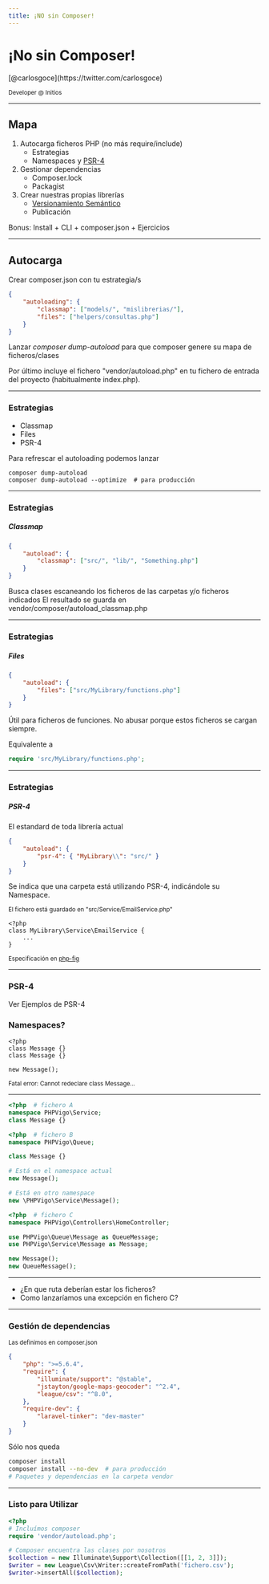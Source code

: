 ```yaml
---
title: ¡NO sin Composer!
---
```


# ¡No sin Composer!


<p>[@carlosgoce](https://twitter.com/carlosgoce)</p>
<small>Developer @ Initios</small>

---

## Mapa

1. Autocarga ficheros PHP (no más require/include)
    * Estrategias
    * Namespaces y [PSR-4](http://www.php-fig.org/psr/psr-4/)
2. Gestionar dependencias
    * Composer.lock
    * Packagist
3. Crear nuestras propias librerías
    * [Versionamiento Semántico](http://semver.org/lang/es/)
    * Publicación

Bonus: Install + CLI + composer.json + Ejercicios

---

## Autocarga

Crear composer.json con tu estrategia/s

```json
{
    "autoloading": {
        "classmap": ["models/", "mislibrerias/"],
        "files": ["helpers/consultas.php"]
    }
}
```

Lanzar <i>composer dump-autoload</i> para que composer genere su mapa de ficheros/clases

Por último incluye el fichero "vendor/autoload.php" en tu fichero de entrada del proyecto (habitualmente index.php).


---

### Estrategias

- Classmap
- Files
- PSR-4

Para refrescar el autoloading podemos lanzar

```
composer dump-autoload
composer dump-autoload --optimize  # para producción
```

---

### Estrategias
##### Classmap

```json
{
    "autoload": {
        "classmap": ["src/", "lib/", "Something.php"]
    }
}
```

Busca clases escaneando los ficheros de las carpetas y/o ficheros indicados
El resultado se guarda en vendor/composer/autoload_classmap.php

---

### Estrategias
##### Files

```json
{
    "autoload": {
        "files": ["src/MyLibrary/functions.php"]
    }
}
```

Útil para ficheros de funciones.
No abusar porque estos ficheros se cargan siempre.

Equivalente a

```php
require 'src/MyLibrary/functions.php';
```

---

### Estrategias
##### PSR-4

El estandard de toda librería actual

```json
{
    "autoload": {
        "psr-4": { "MyLibrary\\": "src/" }
    }
}
```

Se indica que una carpeta está utilizando PSR-4, indicándole su Namespace.

<small>El fichero está guardado en "src/Service/EmailService.php"</small>

```
<?php
class MyLibrary\Service\EmailService {
    ...
}
```

<small>Especificación en [php-fig](http://www.php-fig.org/psr/psr-4/)</small>

---

### PSR-4

Ver Ejemplos de PSR-4

### Namespaces?

```
<?php
class Message {}
class Message {}

new Message();
```

<small>Fatal error: Cannot redeclare class Message...</small>

---

```php
<?php  # fichero A
namespace PHPVigo\Service;
class Message {}
```

```php
<?php  # fichero B
namespace PHPVigo\Queue;

class Message {}

# Está en el namespace actual
new Message();

# Está en otro namespace
new \PHPVigo\Service\Message();

```

```php
<?php  # fichero C
namespace PHPVigo\Controllers\HomeController;

use PHPVigo\Queue\Message as QueueMessage;
use PHPVigo\Service\Message as Message;

new Message();
new QueueMessage();
```

---

- ¿En que ruta deberían estar los ficheros?
- Como lanzaríamos una excepción en fichero C?

---

### Gestión de dependencias

<small>Las definimos en composer.json</small>

```json
{
    "php": ">=5.6.4",
    "require": {
        "illuminate/support": "@stable",
        "jstayton/google-maps-geocoder": "^2.4",
        "league/csv": "^8.0",
    },
    "require-dev": {
        "laravel-tinker": "dev-master"
    }
}
```

Sólo nos queda

```bash
composer install
composer install --no-dev  # para producción
# Paquetes y dependencias en la carpeta vendor
```

---

### Listo para Utilizar

```php
<?php
# Incluímos composer
require 'vendor/autoload.php';

# Composer encuentra las clases por nosotros
$collection = new Illuminate\Support\Collection([[1, 2, 3]]);
$writer = new League\Csv\Writer::createFromPath('fichero.csv');
$writer->insertAll($collection);
```
